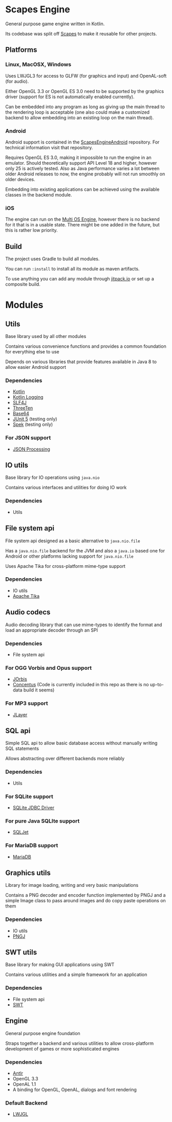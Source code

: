 # Scapes Engine
General purpose game engine written in Kotlin.

Its codebase was split off [Scapes](https://github.com/Tobi29/Scapes) to make it
reusable for other projects.

## Platforms

### Linux, MacOSX, Windows
Uses LWJGL3 for access to GLFW (for graphics and input) and OpenAL-soft (for
audio).

Either OpenGL 3.3 or OpenGL ES 3.0 need to be supported by the graphics
driver (support for ES is not automatically enabled currently).

Can be embedded into any program as long as giving up the main thread to the
rendering loop is acceptable (one also could make a customized backend to allow
embedding into an existing loop on the main thread).

### Android
Android support is contained in the
[ScapesEngineAndroid](https://github.com/Tobi29/ScapesEngineAndroid) repository.
For technical information visit that repository.

Requires OpenGL ES 3.0, making it impossible to run the engine in an emulator.
Should theoretically support API Level 18 and higher, however only 25 is
actively tested. Also as Java performance varies a lot between older Android
releases to now, the engine probably will not run smoothly on older devices.

Embedding into existing applications can be achieved using the available classes
in the backend module.

### iOS
The engine can run on the [Multi OS Engine](https://multi-os-engine.org),
however there is no backend for it that is in a usable state. There might be one
added in the future, but this is rather low priority.

## Build
The project uses Gradle to build all modules.

You can run `:install` to install all its module as maven artifacts.

To use anything you can add any module through
[jitpack.io](https://jitpack.io/#Tobi29/ScapesEngine) or set up a composite
build.

# Modules

## Utils
Base library used by all other modules

Contains various convenience functions and provides a common foundation
for everything else to use

Depends on various libraries that provide features available in Java 8 to
allow easier Android support
### Dependencies
  * [Kotlin](https://kotlinlang.org)
  * [Kotlin Logging](https://github.com/MicroUtils/kotlin-logging)
  * [SLF4J](http://www.slf4j.org)
  * [ThreeTen](http://www.threeten.org)
  * [Base64](https://github.com/karlroberts/base64)
  * [JUnit 5](http://junit.org/junit5) (testing only)
  * [Spek](http://spekframework.org) (testing only)
### For JSON support
  * [JSON Processing](https://jsonp.java.net)

## IO utils
Base library for IO operations using `java.nio`

Contains various interfaces and utilities for doing IO work
### Dependencies
  * Utils

## File system api
File system api designed as a basic alternative to `java.nio.file`

Has a `java.nio.file` backend for the JVM and also a `java.io` based one for
Android or other platforms lacking support for `java.nio.file`

Uses Apache Tika for cross-platform mime-type support
### Dependencies
  * IO utils
  * [Apache Tika](https://tika.apache.org)

## Audio codecs
Audio decoding library that can use mime-types to identify the format
and load an appropriate decoder through an SPI
### Dependencies
  * File system api
### For OGG Vorbis and Opus support
  * [JOrbis](http://www.jcraft.com/jorbis)
  * [Concentus](https://github.com/lostromb/concentus) (Code is currently
    included in this repo as there is no up-to-data build it seems)
### For MP3 support
  * [JLayer](http://www.javazoom.net/javalayer/javalayer.html)

## SQL api
Simple SQL api to allow basic database access without manually writing
SQL statements

Allows abstracting over different backends more reliably
### Dependencies
  * Utils
### For SQLite support
  * [SQLite JDBC Driver](https://github.com/xerial/sqlite-jdbc)
### For pure Java SQLIte support
  * [SQLJet](https://sqljet.com)
### For MariaDB support
  * [MariaDB](https://mariadb.org)

## Graphics utils
Library for image loading, writing and very basic manipulations

Contains a PNG decoder and encoder function implemented by PNGJ and a simple
Image class to pass around images and do copy paste operations on them
### Dependencies
  * IO utils
  * [PNGJ](https://github.com/leonbloy/pngj)

## SWT utils
Base library for making GUI applications using SWT

Contains various utilities and a simple framework for an application
### Dependencies
  * File system api
  * [SWT](https://www.eclipse.org/swt)

## Engine
General purpose engine foundation

Straps together a backend and various utilities to allow cross-platform
development of games or more sophisticated engines
### Dependencies
  * [Antlr](http://www.antlr.org)
  * OpenGL 3.3
  * OpenAL 1.1
  * A binding for OpenGL, OpenAL, dialogs and font rendering
### Default Backend
  * [LWJGL](http://lwjgl.org)
